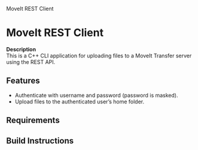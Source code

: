 MoveIt REST Client
# MoveIt REST Client

**Description**  
This is a C++ CLI application for uploading files to a MoveIt Transfer server using the REST API.  

## Features

- Authenticate with username and password (password is masked).  
- Upload files to the authenticated user’s home folder.  

## Requirements

## Build Instructions
